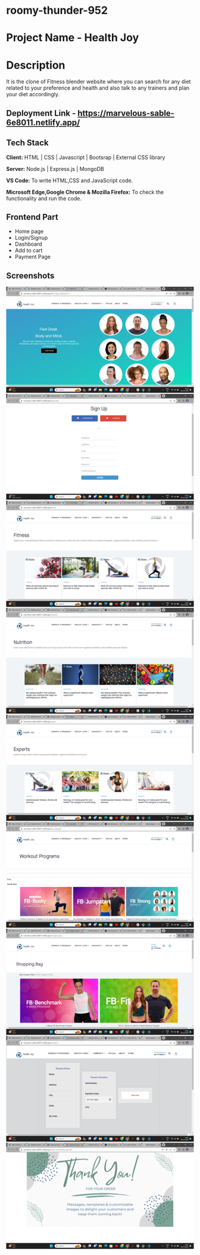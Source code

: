 # roomy-thunder-952

# Project Name - Health Joy
# Description
 It is the clone of Fitness blender website where you can search for any diet related to your preference and health and also talk to any trainers and plan your diet accordingly. 


## Deployment Link - https://marvelous-sable-6e8011.netlify.app/

## Tech Stack

**Client:** HTML | CSS | Javascript | Bootsrap | External CSS library

**Server:** Node.js | Express.js | MongoDB 


**VS Code:** To write HTML,CSS and JavaScript code.

**Microsoft Edge,Google Chrome & Mozilla Firefox:** To check the functionality and run the code.

## Frontend Part

- Home page
- Login/Signup
- Dashboard
- Add to cart 
- Payment Page

## Screenshots
![Landing Page](./images/Screenshot%20(489).png)
![Signup Page](./images/Screenshot%20(488).png)
![Fitness Page](./images/Screenshot%20(490).png)
![Nutrition Page](./images/Screenshot%20(491).png)
![Experts Page](./images/Screenshot%20(492).png)
![Workout Programs](./images/Screenshot%20(493).png)
![Shopping Bag](./images/Screenshot%20(494).png)
![My Card](./images/Screenshot%20(495).png)
![Order SUccessful Page](./images/Screenshot%20(496).png)

